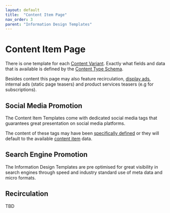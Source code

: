 ```yaml
---
layout: default
title:  "Content Item Page"
nav_order: 3
parent: "Information Design Templates"
---
```


# Content Item Page

There is one template for each [Content Variant](../data-models/content-item.md#content-variants). Exactly what fields and data that is available is defined by the [Content Type Schema](../data-models/content-item.md).

Besides content this page may also feature recirculation, [display ads](../data-models/part-ad.md), internal ads (static page teasers) and product services teasers (e.g for subscriptions).

## Social Media Promotion

The Content Item Templates come with dedicated social media tags that guarantees great presentation on social media platforms. 

The content of these tags may have been [specifically defined](../data-models/content-item.md#social-media-promotion-data) or they will default to the available [content item](../data-models/content-item.md) data. 

## Search Engine Promotion

The Information Design Templates are pre optimised for great visibility in search engines through speed and industry standard use of meta data and micro formats. 

## Recirculation

TBD
